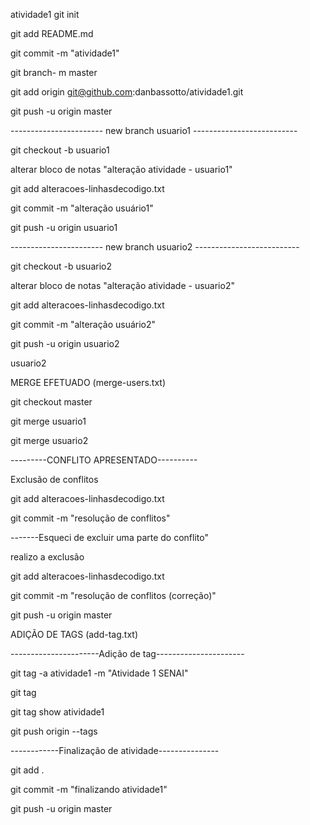 atividade1
git init

git add README.md

git commit -m "atividade1"

git branch- m master

git add origin git@github.com:danbassotto/atividade1.git

git push -u origin master

----------------------- new branch usuario1 --------------------------

git checkout -b usuario1

alterar bloco de notas "alteração atividade - usuario1"

git add alteracoes-linhasdecodigo.txt

git commit -m "alteração usuário1"

git push -u origin usuario1

----------------------- new branch usuario2 --------------------------

git checkout -b usuario2

alterar bloco de notas "alteração atividade - usuario2"

git add alteracoes-linhasdecodigo.txt

git commit -m "alteração usuário2"

git push -u origin usuario2

usuario2

MERGE EFETUADO (merge-users.txt)

git checkout master

git merge usuario1

git merge usuario2

---------CONFLITO APRESENTADO----------

Exclusão de conflitos

git add alteracoes-linhasdecodigo.txt

git commit -m "resolução de conflitos"

-------Esqueci de excluir uma parte do conflito"

realizo a exclusão

git add alteracoes-linhasdecodigo.txt

git commit -m "resolução de conflitos (correção)"

git push -u origin master

ADIÇÃO DE TAGS (add-tag.txt)

----------------------Adição de tag----------------------

git tag -a atividade1 -m "Atividade 1 SENAI"

git tag

git tag show atividade1

git push origin --tags

------------Finalização de atividade---------------

git add .

git commit -m "finalizando atividade1"

git push -u origin master
